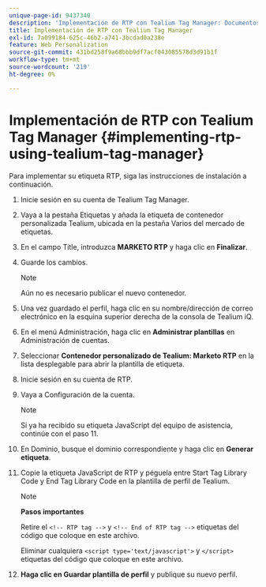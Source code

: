 ```yaml
---
unique-page-id: 9437340
description: 'Implementación de RTP con Tealium Tag Manager: Documentos de Marketo, documentación del producto'
title: Implementación de RTP con Tealium Tag Manager
exl-id: 7a099184-625c-46b2-a741-3bcdad0a238e
feature: Web Personalization
source-git-commit: 431bd258f9a68bbb9df7acf043085578d3d91b1f
workflow-type: tm+mt
source-wordcount: '219'
ht-degree: 0%

---
```


# Implementación de RTP con Tealium Tag Manager {#implementing-rtp-using-tealium-tag-manager}

Para implementar su etiqueta RTP, siga las instrucciones de instalación a continuación.

1. Inicie sesión en su cuenta de Tealium Tag Manager.

1. Vaya a la pestaña Etiquetas y añada la etiqueta de contenedor personalizada Tealium, ubicada en la pestaña Varios del mercado de etiquetas.

1. En el campo Title, introduzca **MARKETO RTP** y haga clic en **Finalizar**.

1. Guarde los cambios.

   >[!NOTE]
   >
   >Aún no es necesario publicar el nuevo contenedor.

1. Una vez guardado el perfil, haga clic en su nombre/dirección de correo electrónico en la esquina superior derecha de la consola de Tealium iQ.

1. En el menú Administración, haga clic en **Administrar plantillas** en Administración de cuentas.

1. Seleccionar **Contenedor personalizado de Tealium: Marketo RTP** en la lista desplegable para abrir la plantilla de etiqueta.

1. Inicie sesión en su cuenta de RTP.

1. Vaya a Configuración de la cuenta.

   >[!NOTE]
   >
   >Si ya ha recibido su etiqueta JavaScript del equipo de asistencia, continúe con el paso 11.

1. En Dominio, busque el dominio correspondiente y haga clic en **Generar etiqueta**.

1. Copie la etiqueta JavaScript de RTP y péguela entre Start Tag Library Code y End Tag Library Code en la plantilla de perfil de Tealium.

   >[!NOTE]
   >
   >**Pasos importantes**
   >
   >Retire el `<!-- RTP tag -->` y `<!-- End of RTP tag -->` etiquetas del código que coloque en este archivo.
   >
   >Eliminar cualquiera `<script type='text/javascript'>` y `</script>` etiquetas del código que coloque en este archivo.

1. **Haga clic en Guardar plantilla de perfil** y publique su nuevo perfil.
